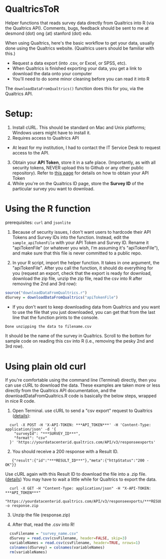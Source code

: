 # QualtricsToR
Helper functions that reads survey data directly from Qualtrics into R (via the Qualtrics API). Comments, bugs, feedback should be sent to me at desmond (dot) ong (at) stanford (dot) edu.


When using Qualtrics, here's the basic workflow to get your data, usually done using the Qualtrics website. (Qualtrics users should be familiar with this.)

- Request a data export (into .csv, or Excel, or SPSS, etc).
- When Qualtrics is finished exporting your data, you get a link to download the data onto your computer
- You'll need to do some minor cleaning before you can read it into R

The `downloadDataFromQualtrics()` function does this for you, via the Qualtrics API.

# Setup:

1. Install cURL. This should be standard on Mac and Unix platforms; Windows users might have to install it.
2. Requires access to Qualtrics API 
  * At least for my institution, I had to contact the IT Service Desk to request access to the API.
3. Obtain your **API Token**, store it in a safe place. (Importantly, as with all security tokens, NEVER upload this to Github or any other public repository). Refer to <a href="https://api.qualtrics.com/docs/authentication">this page</a> for details on how to obtain your API Token
4. While you're on the Qualtrics ID page, store the **Survey ID** of the particular survey you want to download.


# Using the R function

prerequisites: `curl` and `jsonlite`

1) Because of security issues, I don't want users to hardcode their API Tokens and Survey IDs into the function. Instead, edit the `sample_apiTokenFile` with your API Token and Survey ID. Rename it "apiTokenFile" (or whatever you wish, I'm assuming it's "apiTokenFile"), and make sure that this file is never committed to a public repo.

2) In your R script, import the helper function. It takes in one argument, the "apiTokenFile". After you call the function, it should do everything for you (request an export, check that the export is ready for download, download the zip file, unzip the zip file, read the csv into R after removing the 2nd and 3rd row):
```r
source("downloadDataFromQualtrics.r")
dSurvey = downloadDataFromQualtrics("apiTokenFile")
```

- If you don't want to keep downloading data from Qualtrics and you want to use the file that you just downloaded, you can get that from the last line that the function prints to the console.
```r
Done unzipping the data to filename.csv
```
It should be the name of the survey in Qualtrics. Scroll to the bottom for sample code on reading this csv into R (i.e., removing the pesky 2nd and 3rd row).


# Using plain old curl

If you're comfortable using the command line (Terminal) directly, then you can use cURL to download the data. These examples are taken more or less directly from the Qualtrics API documentation, and the downloadDataFromQualtrics.R code is basically the below steps, wrapped in nice R code.

1) Open Terminal. use cURL to send a "csv export" request to Qualtrics (<a href="https://api.qualtrics.com/docs/csv">details</a>): 
```
  curl -X POST -H 'X-API-TOKEN: ***API_TOKEN***' -H 'Content-Type: application/json' -d '{ 
    "surveyId": "***SURVEY_ID***", 
    "format": "csv" 
  }' 'https://yourdatacenterid.qualtrics.com/API/v3/responseexports' 
```

2) You should receive a 200 response with a Result ID. 
```
   {"result":{"id":"***RESULT_ID***"},"meta":{"httpStatus":"200 - OK"}} 
```

Use cURL again with this Result ID to download the file into a .zip file. (<a href="https://api.qualtrics.com/docs/get-response-export">details</a>) You may have to wait a little while for Qualtrics to export the data.
```
  curl -X GET -H "Content-Type: application/json" -H "X-API-TOKEN: ***API_TOKEN***" 
  "https://yourdatacenterid.qualtrics.com/API/v3/responseexports/***RESULT_ID***/file" -o response.zip 
```

3) Unzip the file (response.zip)

4) After that, read the .csv into R! 
```r
  csvFilename = "survey_name.csv" 
  dSurvey = read.csv(csvFilename, header=FALSE, skip=3) 
  variableNames = read.csv(csvFilename, header=TRUE, nrows=1) 
  colnames(dSurvey) = colnames(variableNames) 
  rm(variableNames)
```
